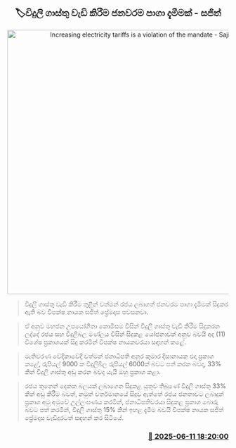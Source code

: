 <p align='center'><b><h2 align='center' title='Increasing electricity tariffs is a violation of the mandate - Sajith'>🏷විදුලි ගාස්තු වැඩි කිරීම ජනවරම පාගා දැමීමක් - සජිත්</h2></b></p>
<p align='center'><img src='https://helakuru.sgp1.cdn.digitaloceanspaces.com/esana/images/lib/sajith-premadasa[1].jpg' width='600' alt='Increasing electricity tariffs is a violation of the mandate - Sajith'></p>

> විදුලි ගාස්තු වැඩි කිරීම තුළින් වත්මන් රජය ලබාගත් ජනවරම පාගා දැමීමක් සිදුකර ඇති බව විපක්ෂ නායක සජිත් ප්‍රේමදාස පවසනවා.

> ඒ අනුව මහජන උපයෝගීතා කොමිසම විසින් විදුලි ගාස්තු වැඩි කිරීම සිදුකරන ලද්දේ රජය සහ විදුලිබල මණ්ලය විසින් සිදුකළ යෝජනාවක් අනුව බවයි අද (11) විශේෂ ප්‍රකාශයක් සිදු කරමින් විපක්ෂ නායකවරයා සඳහන් කළේ.

> මැතිවරණ වේදිකාවේදී වත්මන් ජනාධිපති අනුර කුමාර දිසානායක එදා ප්‍රකාශ කළේ, රුපියල් 9000 ක විදුලිබිල රුපියල් 6000ක් බවට පත් කරන බවද, 33% කින් විදුලි ගාස්තු අඩු කරන බවද යැයි ඔහු ප්‍රකාශ කළා.

> රජය තුනෙන් දෙකක බලයක් ලබාගෙන සිදුකළ යුතුව තිබුණේ විදුලි ගාස්තු 33% කින් අඩු කිරීම බවත්, නමුත් වර්තමානයේ සිදුව ඇත්තේ රජය ජනතාවට ලබාදුන් ප්‍රකාශ අමු අමුවේ උල්ලංඝණය කරමින්, ජනාධිපතිවරයා සිදුකළ ප්‍රකාශ බොරු බවට පත් කරමින්, විදුලි ගාස්තු 15% කින් ඉහළ දැමීම බවයි විපක්ෂ නායක සජිත් ප්‍රේමදාස වැඩිදුරටත් සඳහන් කර සිටියේ.



<h3 align='right'><a href='https://www.helakuru.lk/esana/p/110908/'>📅 2025-06-11 18:20:00</a></h3>
